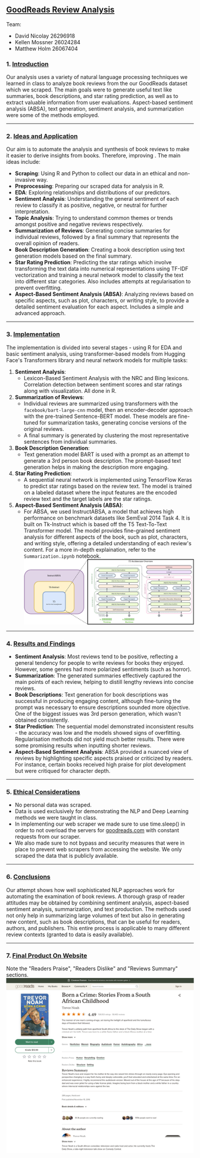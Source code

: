 ﻿
## <u>GoodReads Review Analysis</u>
Team:
- David Nicolay 26296918
- Kellen Mossner 26024284
- Matthew Holm 26067404

### 1. <u>**Introduction**</u>
Our analysis uses a variety of natural language processing techniques we learned in class to analyze book reviews from the our GoodReads dataset which we scraped. The main goals were to generate useful text like summaries, book descriptions, and star rating prediction, as well as to extract valuable information from user evaluations. Aspect-based sentiment analysis (ABSA), text generation, sentiment analysis, and summarization were some of the methods employed.

---
### 2. <u>**Ideas and Application**</u>
Our aim is to automate the analysis and synthesis of book reviews to make it easier to derive insights from books. Therefore, improving . The main ideas include:
- **Scraping**: Using R and Python to collect our data in an ethical and non-invasive way.
- **Preprocessing**: Preparing our scraped data for analysis in R.
- **EDA**: Exploring relationships and distributions of our predictors.
- **Sentiment Analysis**: Understanding the general sentiment of each review to classify it as positive, negative, or neutral for further interpretation.
- **Topic Analysis**: Trying to understand common themes or trends amongst positive and negative reviews respectively.
- **Summarization of Reviews**: Generating concise summaries for individual reviews, followed by a final summary that represents the overall opinion of readers.
- **Book Description Generation**: Creating a book description using text generation models based on the final summary.
- **Star Rating Prediction**: Predicting the star ratings which involve transforming the text data into numerical representations using TF-IDF vectorization and training a neural network model to classify the text into different star categories. Also includes attempts at regularisation to prevent overfitting.
- **Aspect-Based Sentiment Analysis (ABSA)**: Analyzing reviews based on specific aspects, such as plot, characters, or writing style, to provide a detailed sentiment evaluation for each aspect. Includes a simple and advanced approach.
---
### 3. <u>**Implementation**</u>
The implementation is divided into several stages - using R for EDA and basic sentiment analysis, using transformer-based models from Hugging Face's Transformers library and neural network models for multiple tasks:


1. **Sentiment Analysis**:
   - Lexicon-Based Sentiment Analysis with the NRC and Bing lexicons. Correlation detection between sentiment scores and star ratings along with visualization. All done in R.
2. **Summarization of Reviews**:
   - Individual reviews are summarized using transformers with the `facebook/bart-large-cnn` model, then an encoder-decoder approach with the pre-trained Sentence-BERT model. These models are fine-tuned for summarization tasks, generating concise versions of the original reviews.
   - A final summary is generated by clustering the most representative sentences from individual summaries.
3. **Book Description Generation**:
   - Text generation model BART is used with a prompt as an attempt to generate a 3rd person book description. The prompt-based text generation helps in making the description more engaging.
4. **Star Rating Prediction**:
   - A sequential neural network is implemented using TensorFlow Keras to predict star ratings based on the review text. The model is trained on a labeled dataset where the input features are the encoded review text and the target labels are the star ratings.
5. **Aspect-Based Sentiment Analysis (ABSA)**:
   - For ABSA, we used InstructABSA, a model that achieves high performance on benchmark datasets like SemEval 2014 Task 4. It is built on Tk-Instruct which is based off the T5 Text-To-Text Transformer model. The model provides fine-grained sentiment analysis for different aspects of the book, such as plot, characters, and writing style, offering a detailed understanding of each review's content. For a more in-depth explaination, refer to the `Summarization.ipynb` notebook.
![ABSA.png](Summarization/images/ABSA.png)

---
### 4. <u>**Results and Findings**</u>
- **Sentiment Analysis**: Most reviews tend to be positive, reflecting a general tendency for people to write reviews for books they enjoyed. However, some genres had more polarized sentiments (such as horror).
- **Summarization**: The generated summaries effectively captured the main points of each review, helping to distill lengthy reviews into concise reviews.
- **Book Descriptions**: Text generation for book descriptions was successful in producing engaging content, although fine-tuning the prompt was necessary to ensure descriptions sounded more objective. One of the biggest issues was 3rd person generation, which wasn't obtained consistently.
- **Star Prediction**: The sequential model demonstrated inconsistent results - the accuracy was low and the models showed signs of overfitting. Regularisation methods did not yield much better results. There were some promising results when inputting shorter reviews.
- **Aspect-Based Sentiment Analysis**: ABSA provided a nuanced view of reviews by highlighting specific aspects praised or criticized by readers. For instance, certain books received high praise for plot development but were critiqued for character depth.
---
### 5. <u>**Ethical Considerations**</u>
- No personal data was scraped.
- Data is used exclusively for demonstrating the NLP and Deep Learning methods we were taught in class.
- In implementing our web scraper we made sure to use time.sleep() in order to not overload the servers for [goodreads.com](http://goodreads.com) with constant requests from our scraper.
- We also made sure to not bypass and security measures that were in place to prevent web scrapers from accessing the website. We only scraped the data that is publicly available.
---
### 6. <u>**Conclusions**</u>
Our attempt shows how well sophisticated NLP approaches work for automating the examination of book reviews. A thorough grasp of reader attitudes may be obtained by combining sentiment analysis, aspect-based sentiment analysis, summarization, and text production. The methods used not only help in summarizing large volumes of text but also in generating new content, such as book descriptions, that can be useful for readers, authors, and publishers. This entire process is applicable to many different review contexts (granted to data is easily available).

---
### 7. <u>**Final Product On Website**</u>
Note the "Readers Praise", "Readers Dislike" and "Reviews Summary" sections.
![FinalProduct.png](FinalProduct.png)










